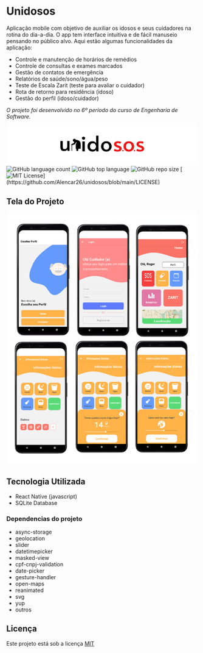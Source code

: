# Unidosos

Aplicação mobile com objetivo de auxiliar os idosos e seus cuidadores na rotina do dia-a-dia.  O app tem interface intuitiva e de fácil manuseio pensando no público alvo. Aqui estão algumas funcionalidades da aplicação:
- Controle e manutenção de horários de remédios
- Controle de consultas e exames marcados
- Gestão de contatos de emergência
- Relatórios de saúde/sono/água/peso
- Teste de Escala Zarit (teste para avaliar o cuidador)
- Rota de retorno para residência (idoso)
- Gestão do perfil (idoso/cuidador)

*O projeto foi desenvolvido no 6º período do curso de Engenharia de Software.*

![unidosos](https://github.com/Alencar26/unidosos/blob/main/img/unidosos.png)
![GitHub language count](https://img.shields.io/github/languages/count/Alencar26/unidosos)
![GitHub top language](https://img.shields.io/github/languages/top/Alencar26/unidosos?color=%23FF7043)
![GitHub repo size](https://img.shields.io/github/repo-size/Alencar26/unidosos)
[![MIT License](https://img.shields.io/apm/l/atomic-design-ui.svg?)](https://github.com/Alencar26/unidosos/blob/main/LICENSE)

## Tela do Projeto

![telas](https://github.com/Alencar26/unidosos/blob/main/img/telas.png)

## Tecnologia  Utilizada

- React Native (javascript)
- SQLite Database

### Dependencias do projeto

- async-storage
- geolocation
- slider
- datetimepicker
- masked-view
- cpf-cnpj-validation
- date-picker
- gesture-handler
- open-maps
- reanimated
- svg
- yup
- outros

## Licença
Este projeto está sob a licença [MIT](https://github.com/Alencar26/unidosos/blob/main/LICENSE)
